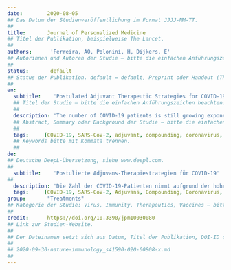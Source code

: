 ```yaml
---
date:        2020-08-05
## Das Datum der Studienveröffentlichung im Format JJJJ-MM-TT.
##
title:       Journal of Personalized Medicine 
## Titel der Publikation, beispielweise The Lancet.
##
authors:      'Ferreira, AO, Polonini, H, Dijkers, E'
## Autorinnen und Autoren der Studie – bitte die einfachen Anführungszeichen beachten!
##
status:       default
## Status der Publikation. default = default, Preprint oder Handout (Thesenpapier)
##
en:
  subtitle:    'Postulated Adjuvant Therapeutic Strategies for COVID-19'
  ## Titel der Studie – bitte die einfachen Anführungszeichen beachten!
  ##
  description: 'The number of COVID-19 patients is still growing exponentially worldwide due to the high transmissibility of the SARS-CoV-2 virus. Therapeutic agents currently under investigation are antiviral drugs, vaccines, and other adjuvants that could relieve symptoms or improve the healing process. In this review, twelve therapeutic agents that could play a role in prophylaxis or improvement of the COVID-19-associated symptoms (as add-on substances) are discussed. Agents were identified based on their known pharmacologic mechanism of action in viral and/or nonviral fields and are postulated to interact with one or more of the seven known mechanisms associated with the SARS-CoV-2 virus: (i) regulation of the immune system; (ii) virus entrance in the cell; (iii) virus replication; (iv) hyperinflammation; (v) oxidative stress; (vi) thrombosis; and (vii) endotheliitis. Selected agents were immune transfer factor (oligo- and polypeptides from porcine spleen, ultrafiltered at <10 kDa; Imuno TF®), anti-inflammatory natural blend (Uncaria tomentosa, Endopleura uchi and Haematoccocus pluvialis; Miodesin®), zinc, selenium, ascorbic acid, cholecalciferol, ferulic acid, spirulina, N-acetylcysteine, glucosamine sulfate potassium hydrochloride, trans-resveratrol, and maltodextrin-stabilized orthosilicic acid (SiliciuMax®). This review gives the scientific background on the hypothesis that these therapeutic agents can act in synergy in the prevention and improvement of COVID-19-associated symptoms.'
  ## Abstract, Summary oder Background der Studie – bitte die einfachen Anführungszeichen beachten!
  ##
  tags:     [COVID-19, SARS-CoV-2, adjuvant, compounding, coronavirus, dietary supplement, drug, immunological, pharmacology, therapeutics]
  ## Keywords bitte mit Kommata trennen.
  ##
de: 
## Deutsche DeepL-Übersetzung, siehe www.deepl.com.
##
  subtitle:    'Postulierte Adjuvans-Therapiestrategien für COVID-19'
##
  description: 'Die Zahl der COVID-19-Patienten nimmt aufgrund der hohen Übertragbarkeit des SARS-CoV-2-Virus weltweit weiterhin exponentiell zu. Bei den derzeit untersuchten Therapeutika handelt es sich um antivirale Medikamente, Impfstoffe und andere Adjuvantien, die die Symptome lindern oder den Heilungsprozess verbessern könnten. In dieser Übersicht werden zwölf therapeutische Wirkstoffe erörtert, die eine Rolle bei der Prophylaxe oder Verbesserung der COVID-19-assoziierten Symptome (als Zusatzstoffe) spielen könnten. Die Wirkstoffe wurden auf der Grundlage ihrer bekannten pharmakologischen Wirkmechanismen in viralen und/oder nicht-viralen Bereichen identifiziert, und es wird postuliert, dass sie mit einem oder mehreren der sieben bekannten Mechanismen im Zusammenhang mit dem SARS-CoV-2-Virus interagieren: (i) Regulierung des Immunsystems; (ii) Eintritt des Virus in die Zelle; (iii) Virusreplikation; (iv) Hyperinflammation; (v) oxidativer Stress; (vi) Thrombose; und (vii) Endotheliitis. Ausgewählte Wirkstoffe waren Immuntransferfaktor (Oligo- und Polypeptide aus Schweinemilz, ultrafiltriert bei <10 kDa; Imuno TF®), entzündungshemmende natürliche Mischung (Uncaria tomentosa, Endopleura uchi und Haematoccocus pluvialis; Miodesin®), Zink, Selen, Ascorbinsäure, Cholecalciferol, Ferulasäure, Spirulina, N-Acetylcystein, Glucosaminsulfat-Kaliumhydrochlorid, trans-Resveratrol und maltodextrinstabilisierte Orthokieselsäure (SiliciuMax®). In dieser Übersicht wird der wissenschaftliche Hintergrund der Hypothese dargelegt, dass diese Therapeutika bei der Vorbeugung und Verbesserung von COVID-19-assoziierten Symptomen synergetisch wirken können.'
  tags:     [COVID-19, SARS-CoV-2, Adjuvans, Compounding, Coronavirus, Nahrungsergänzungsmittel, Arzneimittel, immunologisch, Pharmakologie, Therapeutika]
group:       "Treatments"
## Kategorie der Studie: Virus, Immunity, Therapeutics, Vaccines – bitte die Anführungszeichen beachten!
##
credit:      https://doi.org/10.3390/jpm10030080
## Link zur Studien-Website.
##
## Der Dateinamen setzt sich aus Datum, Titel der Publikation, DOI-ID der Studie (nach dem letzten Slash) und der Dateiendung zusammen. Bitte den Unterstrich vor der DOI-ID beachten!
##
## 2020-09-30-nature-immunology_s41590-020-00808-x.md
##
---
```

<object data="{{ page.link }}" style='height:calc(100vh - 400px); width: 100%' type='application/pdf'></object>